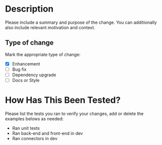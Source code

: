 [comment]: # (NOTE: Please use the following prefixes for the PR subject field)
[comment]: # ('Add' for enhancements.)
[comment]: # ('Fix' for bug fixes.)
[comment]: # ('Change Library Version' for library/package dependency version changes.)
# Description

Please include a summary and purpose of the change. You can additionally also include relevant motivation and context.

## Type of change
Mark the appropriate type of change:

- [x] Enhancement
- [ ] Bug fix
- [ ] Dependency upgrade
- [ ] Docs or Style

# How Has This Been Tested?
Please list the tests you ran to verify your changes, add or delete the examples belows as needed:

- Ran unit tests
- Ran back-end and front-end in dev
- Ran connectors in dev
